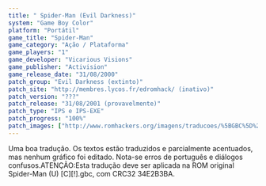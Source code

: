 ```yaml
---
title: " Spider-Man (Evil Darkness)"
system: "Game Boy Color"
platform: "Portátil"
game_title: "Spider-Man"
game_category: "Ação / Plataforma"
game_players: "1"
game_developer: "Vicarious Visions"
game_publisher: "Activision"
game_release_date: "31/08/2000"
patch_group: "Evil Darkness (extinto)"
patch_site: "http://membres.lycos.fr/edromhack/ (inativo)"
patch_version: "???"
patch_release: "31/08/2001 (provavelmente)"
patch_type: "IPS e IPS-EXE"
patch_progress: "100%"
patch_images: ["http://www.romhackers.org/imagens/traducoes/%5BGBC%5D%20Spider-Man%20-%20Evil%20Darkness%20-%201.png","http://www.romhackers.org/imagens/traducoes/%5BGBC%5D%20Spider-Man%20-%20Evil%20Darkness%20-%202.png","http://www.romhackers.org/imagens/traducoes/%5BGBC%5D%20Spider-Man%20-%20Evil%20Darkness%20-%203.png"]
---
```

Uma boa tradução. Os textos estão traduzidos e parcialmente acentuados, mas nenhum gráfico foi editado. Nota-se erros de português e diálogos confusos.ATENÇÃO:Esta tradução deve ser aplicada na ROM original Spider-Man (U) [C][!].gbc, com CRC32 34E2B3BA.